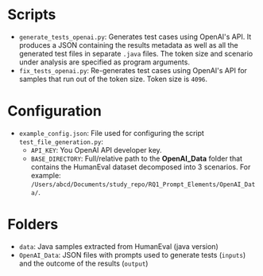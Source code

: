 # Scripts

- `generate_tests_openai.py`:
Generates test cases using OpenAI's API. It produces a JSON containing the results metadata as well as all the generated test files in separate `.java` files. 
The token size and scenario under analysis are specified as program arguments.
- `fix_tests_openai.py`: Re-generates test cases using OpenAI's API for samples that run out of the token size. Token size is `4096`.

# Configuration


- `example_config.json`: File used for configuring the script `test_file_generation.py`: 
	- `API_KEY`: You OpenAI API developer key.
	- `BASE_DIRECTORY`: Full/relative path to the **OpenAI_Data** folder that contains the HumanEval dataset decomposed into 3 scenarios. For example: `/Users/abcd/Documents/study_repo/RQ1_Prompt_Elements/OpenAI_Data/`.



# Folders

- `data`: Java samples extracted from HumanEval (java version)
- `OpenAI_Data`: JSON files with prompts used to generate tests (`inputs`) and the outcome of the results (`output`) 